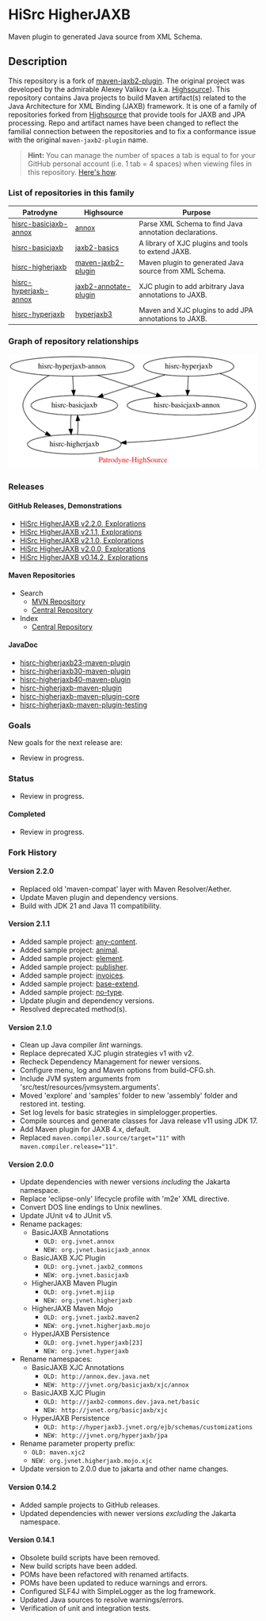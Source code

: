 # HiSrc HigherJAXB

Maven plugin to generated Java source from XML Schema.

## Description

This repository is a fork of [maven-jaxb2-plugin][23]. The original project was
developed by the admirable Alexey Valikov (a.k.a. [Highsource][2]). This
repository contains Java projects to build Maven artifact(s) related to the
Java Architecture for XML Binding (JAXB) framework. It is one of a family of
repositories forked from [Highsource][2] that provide tools for JAXB and JPA
processing. Repo and artifact names have been changed to reflect the familial
connection between the repositories and to fix a conformance issue with the
original `maven-jaxb2-plugin` name.

> **Hint:** You can manage the number of spaces a tab is equal to for your
> GitHub personal account (i.e. 1 tab = 4 spaces) when viewing files in this
> repository. [Here's how][3].

### List of repositories in this family

| Patrodyne                   | Highsource                  | Purpose                                                |
| --------------------------- | --------------------------- | ------------------------------------------------------ |
| [hisrc-basicjaxb-annox][11] | [annox][21]                 | Parse XML Schema to find Java annotation declarations. |
| [hisrc-basicjaxb][12]       | [jaxb2-basics][22]          | A library of XJC plugins and tools to extend JAXB.     |
| [hisrc-higherjaxb][13]      | [maven-jaxb2-plugin][23]    | Maven plugin to generated Java source from XML Schema. |
| [hisrc-hyperjaxb-annox][14] | [jaxb2-annotate-plugin][24] | XJC plugin to add arbitrary Java annotations to JAXB.  |
| [hisrc-hyperjaxb][15]       | [hyperjaxb3][25]            | Maven and XJC plugins to add JPA annotations to JAXB.  |

### Graph of repository relationships

![Patrodyne-Highsource Graph][1]

### Releases

#### GitHub Releases, Demonstrations

* [HiSrc HigherJAXB v2.2.0, Explorations][35]
* [HiSrc HigherJAXB v2.1.1, Explorations][34]
* [HiSrc HigherJAXB v2.1.0, Explorations][33]
* [HiSrc HigherJAXB v2.0.0, Explorations][32]
* [HiSrc HigherJAXB v0.14.2, Explorations][31]

#### Maven Repositories

* Search
	* [MVN Repository](https://mvnrepository.com/artifact/org.patrodyne.jvnet?sort=popular)
	* [Central Repository](https://central.sonatype.com/search?q=org.patrodyne.jvnet+hisrc-higherjaxb&sort=name)
* Index
	* [Central Repository](https://repo1.maven.org/maven2/org/patrodyne/jvnet/)

#### JavaDoc

* [hisrc-higherjaxb23-maven-plugin][40]
* [hisrc-higherjaxb30-maven-plugin][41]
* [hisrc-higherjaxb40-maven-plugin][42]
* [hisrc-higherjaxb-maven-plugin][43]
* [hisrc-higherjaxb-maven-plugin-core][44]
* [hisrc-higherjaxb-maven-plugin-testing][45]

### Goals

New goals for the next release are:

* Review in progress.

### Status

* Review in progress.

#### Completed

* Review in progress.

### Fork History

#### Version 2.2.0

* Replaced old 'maven-compat' layer with Maven Resolver/Aether.
* Update Maven plugin and dependency versions.
* Build with JDK 21 and Java 11 compatibility.

#### Version 2.1.1

* Added sample project: [any-content](https://github.com/patrodyne/hisrc-higherjaxb/blob/master/assembly/samples/any-content/README.md).
* Added sample project: [animal](https://github.com/patrodyne/hisrc-higherjaxb/blob/master/assembly/samples/animal/README.md).
* Added sample project: [element](https://github.com/patrodyne/hisrc-higherjaxb/blob/master/assembly/samples/element/README.md).
* Added sample project: [publisher](https://github.com/patrodyne/hisrc-higherjaxb/blob/master/assembly/samples/publisher/README.md).
* Added sample project: [invoices](https://github.com/patrodyne/hisrc-higherjaxb/blob/master/assembly/samples/invoices/README.md).
* Added sample project: [base-extend](https://github.com/patrodyne/hisrc-higherjaxb/blob/master/assembly/samples/base-extend/README.md).
* Added sample project: [no-type](https://github.com/patrodyne/hisrc-higherjaxb/blob/master/assembly/samples/no-type/README.md).
* Update plugin and dependency versions.
* Resolved deprecated method(s).

#### Version 2.1.0

* Clean up Java compiler _lint_ warnings.
* Replace deprecated XJC plugin strategies v1 with v2.
* Recheck Dependency Management for newer versions.
* Configure menu, log and Maven options from build-CFG.sh.
* Include JVM system arguments from 'src/test/resources/jvmsystem.arguments'.
* Moved 'explore' and 'samples' folder to new 'assembly' folder and restored int. testing.
* Set log levels for basic strategies in simplelogger.properties.
* Compile sources and generate classes for Java release v11 using JDK 17.
* Add Maven plugin for JAXB 4.x, default.
* Replaced `maven.compiler.source/target="11"` with `maven.compiler.release="11"`.

#### Version 2.0.0

* Update dependencies with newer versions *including* the Jakarta namespace.
* Replace 'eclipse-only' lifecycle profile with 'm2e' XML directive.
* Convert DOS line endings to Unix newlines.
* Update JUnit v4 to JUnit v5.
* Rename packages:
    * BasicJAXB Annotations
        * `OLD: org.jvnet.annox`
        * `NEW: org.jvnet.basicjaxb_annox`
    * BasicJAXB XJC Plugin
        * `OLD: org.jvnet.jaxb2_commons`
        * `NEW: org.jvnet.basicjaxb`
    * HigherJAXB Maven Plugin
        * `OLD: org.jvnet.mjiip`
        * `NEW: org.jvnet.higherjaxb`
    * HigherJAXB Maven Mojo
        * `OLD: org.jvnet.jaxb2.maven2`
        * `NEW: org.jvnet.higherjaxb.mojo`
    * HyperJAXB Persistence
        * `OLD: org.jvnet.hyperjaxb[23]`
        * `NEW: org.jvnet.hyperjaxb`
* Rename namespaces:
    * BasicJAXB XJC Annotations
        * `OLD: http://annox.dev.java.net`
        * `NEW: http://jvnet.org/basicjaxb/xjc/annox`
    * BasicJAXB XJC Plugin
        * `OLD: http://jaxb2-commons.dev.java.net/basic`
        * `NEW: http://jvnet.org/basicjaxb/xjc`
    * HyperJAXB Persistence
        * `OLD: http://hyperjaxb3.jvnet.org/ejb/schemas/customizations`
        * `NEW: http://jvnet.org/hyperjaxb/jpa`
* Rename parameter property prefix:
    * `OLD: maven.xjc2`
    * `NEW: org.jvnet.higherjaxb.mojo.xjc`
* Update version to 2.0.0 due to jakarta and other name changes.

#### Version 0.14.2

* Added sample projects to GitHub releases.
* Updated dependencies with newer versions *excluding* the Jakarta namespace.

#### Version 0.14.1

* Obsolete build scripts have been removed.
* New build scripts have been added.
* POMs have been refactored with renamed artifacts.
* POMs have been updated to reduce warnings and errors.
* Configured SLF4J with SimpleLogger as the log framework.
* Updated Java sources to resolve warnings/errors.
* Verification of unit and integration tests.

<!-- References -->

  [1]: https://raw.githubusercontent.com/patrodyne/hisrc-hyperjaxb/master/etc/hisrc-repositories.svg
  [2]: https://github.com/highsource
  [3]: https://docs.github.com/en/account-and-profile/setting-up-and-managing-your-personal-account-on-github/managing-user-account-settings/managing-your-tab-size-rendering-preference
  [11]: https://github.com/patrodyne/hisrc-basicjaxb-annox#readme
  [12]: https://github.com/patrodyne/hisrc-basicjaxb#readme
  [13]: https://github.com/patrodyne/hisrc-higherjaxb#readme
  [14]: https://github.com/patrodyne/hisrc-hyperjaxb-annox#readme
  [15]: https://github.com/patrodyne/hisrc-hyperjaxb#readme
  [21]: https://github.com/highsource/annox/tree/1.0.2#readme
  [22]: https://github.com/highsource/jaxb2-basics/tree/0.12.0#readme
  [23]: https://github.com/highsource/maven-jaxb2-plugin/tree/0.14.0#readme
  [24]: https://github.com/highsource/jaxb2-annotate-plugin/tree/1.1.0#readme
  [25]: https://github.com/highsource/hyperjaxb3/tree/0.6.2#readme
  [31]: https://github.com/patrodyne/hisrc-higherjaxb/releases/tag/0.14.2
  [32]: https://github.com/patrodyne/hisrc-higherjaxb/releases/tag/2.0.0
  [33]: https://github.com/patrodyne/hisrc-higherjaxb/releases/tag/2.1.0
  [34]: https://github.com/patrodyne/hisrc-higherjaxb/releases/tag/2.1.1
  [35]: https://github.com/patrodyne/hisrc-higherjaxb/releases/tag/2.2.0
  [40]: https://javadoc.io/doc/org.patrodyne.jvnet/hisrc-higherjaxb23-maven-plugin/latest/index.html
  [41]: https://javadoc.io/doc/org.patrodyne.jvnet/hisrc-higherjaxb30-maven-plugin/latest/index.html
  [42]: https://javadoc.io/doc/org.patrodyne.jvnet/hisrc-higherjaxb40-maven-plugin/latest/index.html
  [43]: https://javadoc.io/doc/org.patrodyne.jvnet/hisrc-higherjaxb-maven-plugin/latest/index.html
  [44]: https://javadoc.io/doc/org.patrodyne.jvnet/hisrc-higherjaxb-maven-plugin-core/latest/index.html
  [45]: https://javadoc.io/doc/org.patrodyne.jvnet/hisrc-higherjaxb-maven-plugin-testing/latest/index.html
